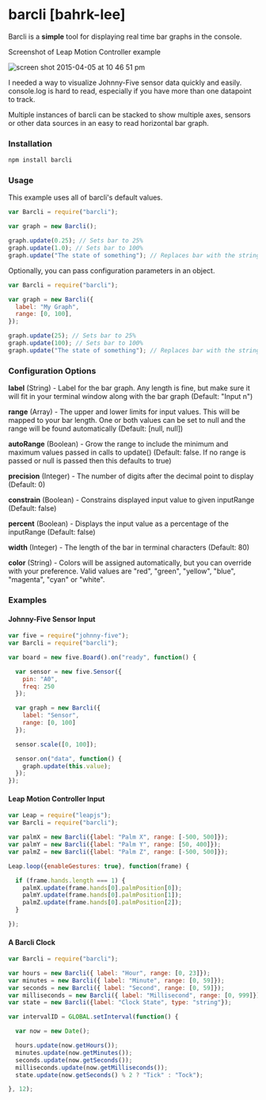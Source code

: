# barcli [bahrk-lee]
Barcli is a **simple** tool for displaying real time bar graphs in the console.

<caption>Screenshot of Leap Motion Controller example</caption>

![screen shot 2015-04-05 at 10 46 51 pm](https://cloud.githubusercontent.com/assets/854911/7000356/ad911400-dbe5-11e4-8cf0-4e485c84aae9.png)


I needed a way to visualize Johnny-Five sensor data quickly and easily. console.log is hard to read, especially if you have more than one datapoint to track.

Multiple instances of barcli can be stacked to show multiple axes, sensors or other data sources in an easy to read horizontal bar graph.

### Installation
````bash
npm install barcli
````

### Usage
This example uses all of barcli's default values.

````js
var Barcli = require("barcli");

var graph = new Barcli();

graph.update(0.25); // Sets bar to 25%
graph.update(1.0); // Sets bar to 100%
graph.update("The state of something"); // Replaces bar with the string
````

Optionally, you can pass configuration parameters in an object.
````js
var Barcli = require("barcli");

var graph = new Barcli({
  label: "My Graph",
  range: [0, 100],
});

graph.update(25); // Sets bar to 25%
graph.update(100); // Sets bar to 100%
graph.update("The state of something"); // Replaces bar with the string
````

### Configuration Options

**label** (String) - Label for the bar graph. Any length is fine, but make sure it will fit in your terminal window along with the bar graph (Default: "Input n")

**range** (Array) - The upper and lower limits for input values. This will be mapped to your bar length. One or both values can be set to null and the range will be found automatically (Default: [null, null])

**autoRange** (Boolean) - Grow the range to include the minimum and maximum values passed in calls to update() (Default: false. If no range is passed or null is passed then this defaults to true)

**precision** (Integer) - The number of digits after the decimal point to display (Default: 0)

**constrain** (Boolean) - Constrains displayed input value to given inputRange (Default: false)

**percent** (Boolean) - Displays the input value as a percentage of the inputRange (Default: false)

**width** (Integer) - The length of the bar in terminal characters (Default: 80)

**color** (String) - Colors will be assigned automatically, but you can override with your preference. Valid values are "red", "green", "yellow", "blue", "magenta", "cyan" or "white".

### Examples

#### Johnny-Five Sensor Input
````js
var five = require("johnny-five");
var Barcli = require("barcli");

var board = new five.Board().on("ready", function() {

  var sensor = new five.Sensor({
    pin: "A0",
    freq: 250
  });

  var graph = new Barcli({
    label: "Sensor",
    range: [0, 100]
  });

  sensor.scale([0, 100]);

  sensor.on("data", function() {
    graph.update(this.value);
  });
});

````

#### Leap Motion Controller Input
````js
var Leap = require("leapjs");
var Barcli = require("barcli");

var palmX = new Barcli({label: "Palm X", range: [-500, 500]});
var palmY = new Barcli({label: "Palm Y", range: [50, 400]});
var palmZ = new Barcli({label: "Palm Z", range: [-500, 500]});

Leap.loop({enableGestures: true}, function(frame) {

  if (frame.hands.length === 1) {
    palmX.update(frame.hands[0].palmPosition[0]);
    palmY.update(frame.hands[0].palmPosition[1]);
    palmZ.update(frame.hands[0].palmPosition[2]);
  }

});
````

#### A Barcli Clock
````js
var Barcli = require("barcli");

var hours = new Barcli({ label: "Hour", range: [0, 23]});
var minutes = new Barcli({ label: "Minute", range: [0, 59]});
var seconds = new Barcli({ label: "Second", range: [0, 59]});
var milliseconds = new Barcli({ label: "Millisecond", range: [0, 999]});
var state = new Barcli({label: "Clock State", type: "string"});

var intervalID = GLOBAL.setInterval(function() {

  var now = new Date();

  hours.update(now.getHours());
  minutes.update(now.getMinutes());
  seconds.update(now.getSeconds());
  milliseconds.update(now.getMilliseconds());
  state.update(now.getSeconds() % 2 ? "Tick" : "Tock");

}, 12);

````
